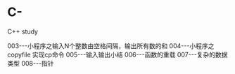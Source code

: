 # C-
C++ study


003---小程序之输入N个整数由空格间隔，输出所有数的和
004---小程序之copyfile 实现cp命令
005---输入输出小结
006---函数的重载
007---复杂的数据类型
008---指针
